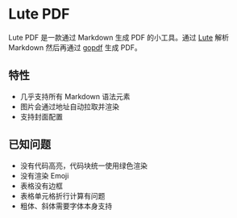 # Lute PDF

Lute PDF 是一款通过 Markdown 生成 PDF 的小工具。通过 [Lute](https://github.com/88250/lute) 解析 Markdown 然后再通过 [gopdf](github.com/signintech/gopdf) 生成 PDF。

## 特性

* 几乎支持所有 Markdown 语法元素
* 图片会通过地址自动拉取并渲染
* 支持封面配置

## 已知问题

* 没有代码高亮，代码块统一使用绿色渲染
* 没有渲染 Emoji
* 表格没有边框
* 表格单元格折行计算有问题
* 粗体、斜体需要字体本身支持

## 